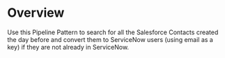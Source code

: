 # Overview

Use this Pipeline Pattern to search for all the Salesforce Contacts created the day before and convert them to ServiceNow users (using email as a key) if they are not already in ServiceNow.
